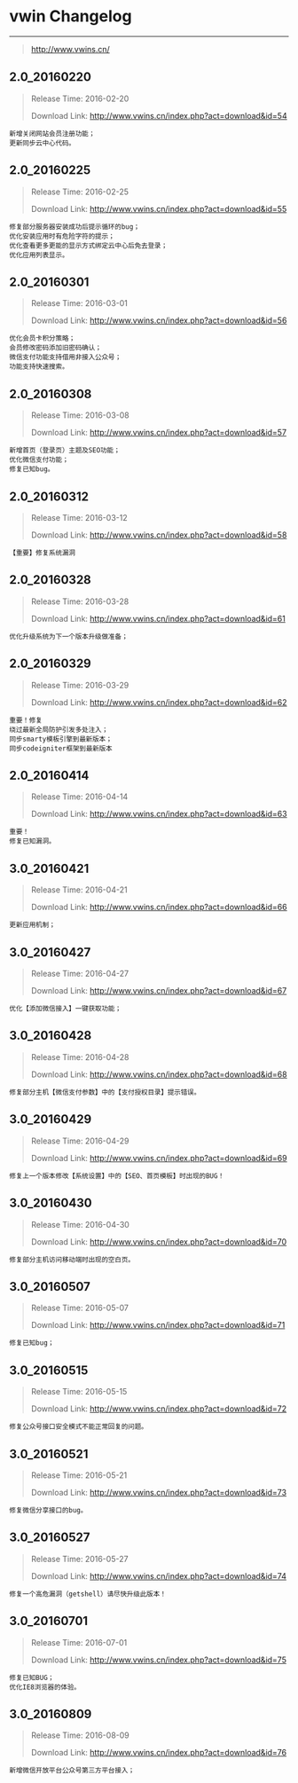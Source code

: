 # vwin Changelog
---

> http://www.vwins.cn/

## 2.0_20160220

> Release Time: 2016-02-20
>
> Download Link: http://www.vwins.cn/index.php?act=download&id=54

```
新增关闭网站会员注册功能；
更新同步云中心代码。
```

## 2.0_20160225

> Release Time: 2016-02-25
>
> Download Link: http://www.vwins.cn/index.php?act=download&id=55

```
修复部分服务器安装成功后提示循环的bug；
优化安装应用时有危险字符的提示；
优化查看更多更能的显示方式绑定云中心后免去登录；
优化应用列表显示。
```

## 2.0_20160301

> Release Time: 2016-03-01
>
> Download Link: http://www.vwins.cn/index.php?act=download&id=56

```
优化会员卡积分策略；
会员修改密码添加旧密码确认；
微信支付功能支持借用非接入公众号；
功能支持快速搜索。
```

## 2.0_20160308

> Release Time: 2016-03-08
>
> Download Link: http://www.vwins.cn/index.php?act=download&id=57

```
新增首页（登录页）主题及SEO功能；
优化微信支付功能；
修复已知bug。
```

## 2.0_20160312

> Release Time: 2016-03-12
>
> Download Link: http://www.vwins.cn/index.php?act=download&id=58

```
【重要】修复系统漏洞
```

## 2.0_20160328

> Release Time: 2016-03-28
>
> Download Link: http://www.vwins.cn/index.php?act=download&id=61

```
优化升级系统为下一个版本升级做准备；
```

## 2.0_20160329

> Release Time: 2016-03-29
>
> Download Link: http://www.vwins.cn/index.php?act=download&id=62

```
重要！修复
绕过最新全局防护引发多处注入；
同步smarty模板引擎到最新版本；
同步codeigniter框架到最新版本
```

## 2.0_20160414

> Release Time: 2016-04-14
>
> Download Link: http://www.vwins.cn/index.php?act=download&id=63

```
重要！
修复已知漏洞。
```

## 3.0_20160421

> Release Time: 2016-04-21
>
> Download Link: http://www.vwins.cn/index.php?act=download&id=66

```
更新应用机制；
```

## 3.0_20160427

> Release Time: 2016-04-27
>
> Download Link: http://www.vwins.cn/index.php?act=download&id=67

```
优化【添加微信接入】一键获取功能；
```

## 3.0_20160428

> Release Time: 2016-04-28
>
> Download Link: http://www.vwins.cn/index.php?act=download&id=68

```
修复部分主机【微信支付参数】中的【支付授权目录】提示错误。
```

## 3.0_20160429

> Release Time: 2016-04-29
>
> Download Link: http://www.vwins.cn/index.php?act=download&id=69

```
修复上一个版本修改【系统设置】中的【SEO、首页模板】时出现的BUG！
```

## 3.0_20160430

> Release Time: 2016-04-30
>
> Download Link: http://www.vwins.cn/index.php?act=download&id=70

```
修复部分主机访问移动端时出现的空白页。
```

## 3.0_20160507

> Release Time: 2016-05-07
>
> Download Link: http://www.vwins.cn/index.php?act=download&id=71

```
修复已知bug；
```

## 3.0_20160515

> Release Time: 2016-05-15
>
> Download Link: http://www.vwins.cn/index.php?act=download&id=72

```
修复公众号接口安全模式不能正常回复的问题。
```

## 3.0_20160521

> Release Time: 2016-05-21
>
> Download Link: http://www.vwins.cn/index.php?act=download&id=73

```
修复微信分享接口的bug。
```

## 3.0_20160527

> Release Time: 2016-05-27
>
> Download Link: http://www.vwins.cn/index.php?act=download&id=74

```
修复一个高危漏洞（getshell）请尽快升级此版本！
```

## 3.0_20160701

> Release Time: 2016-07-01
>
> Download Link: http://www.vwins.cn/index.php?act=download&id=75

```
修复已知BUG；
优化IE8浏览器的体验。
```

## 3.0_20160809

> Release Time: 2016-08-09
>
> Download Link: http://www.vwins.cn/index.php?act=download&id=76

```
新增微信开放平台公众号第三方平台接入；
```

